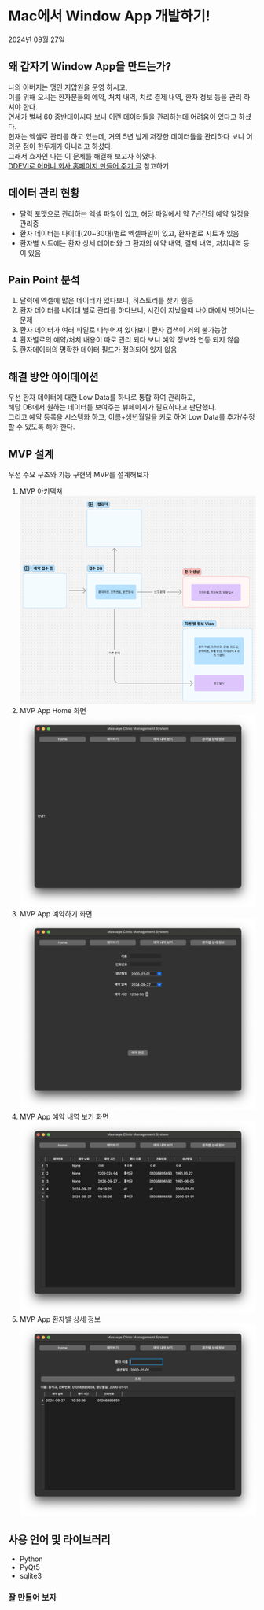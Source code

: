 # Mac에서 Window App 개발하기!

2024년 09월 27일

## 왜 갑자기 Window App을 만드는가?
나의 아버지는 맹인 지압원을 운영 하시고,  
이를 위해 오시는 환자분들의 예약, 처치 내역, 치료 결제 내역, 환자 정보 등을 관리 하셔야 한다.  
연세가 벌써 60 중반대이시다 보니 이런 데이터들을 관리하는데 어려움이 있다고 하셨다.  
현재는 엑셀로 관리를 하고 있는데, 거의 5년 넘게 저장한 데이터들을 관리하다 보니 어려운 점이 한두개가 아니라고 하셨다.  
그래서 효자인 나는 이 문제를 해결해 보고자 하였다.  
[DDEVI로 어머니 회사 홈페이지 만들어 주기 글](https://www.levih.me/biz/saas/DDEVI%EB%A1%9C-%EC%96%B4%EB%A8%B8%EB%8B%88-%ED%9A%8C%EC%82%AC-%ED%99%88%ED%8E%98%EC%9D%B4%EC%A7%80-%EB%A7%8C%EB%93%A4%EC%96%B4-%EC%A3%BC%EA%B8%B0.html) 참고하기

## 데이터 관리 현황
- 달력 포맷으로 관리하는 엑셀 파일이 있고, 해당 파일에서 약 7년간의 예약 일정을 관리중
- 환자 데이터는 나이대(20~30대)별로 엑셀파일이 있고, 환자별로 시트가 있음
- 환자별 시트에는 환자 상세 데이터와 그 환자의 예약 내역, 결제 내역, 처치내역 등이 있음

## Pain Point 분석
1. 달력에 엑셀에 많은 데이터가 있다보니, 히스토리를 찾기 힘듬
2. 환자 데이터를 나이대 별로 관리를 하다보니, 시간이 지났을때 나이대에서 벗어나는 문제
3. 환자 데이터가 여러 파일로 나누어져 있다보니 환자 검색이 거의 불가능함
4. 환자별로의 예약/처치 내용이 따로 관리 되다 보니 예약 정보와 연동 되지 않음
5. 환자데이터의 명확한 데이터 필드가 정의되어 있지 않음

## 해결 방안 아이데이션
우선 환자 데이터에 대한 Low Data를 하나로 통합 하여 관리하고,   
해당 DB에서 원하는 데이터를 보여주는 뷰페이지가 필요하다고 판단했다.   
그리고 예약 등록을 시스템화 하고, 이름+생년월일을 키로 하여 Low Data를 추가/수정 할 수 있도록 해야 한다.

## MVP 설계
우선 주요 구조와 기능 구현의 MVP를 설계해보자   
1. MVP 아키텍쳐
![alt text](./img/image-1.png)
2. MVP App Home 화면
![alt text](./img/image.png)
3. MVP App 예약하기 화면
![alt text](./img/image-2.png)
4. MVP App 예약 내역 보기 화면
![alt text](./img/image-3.png)
5. MVP App 환자별 상세 정보
![alt text](./img/image-4.png)

## 사용 언어 및 라이브러리
- Python
- PyQt5
- sqlite3   

### 잘 만들어 보자